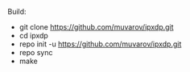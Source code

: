 Build:
- git clone https://github.com/muvarov/ipxdp.git
- cd ipxdp
- repo init -u https://github.com/muvarov/ipxdp.git
- repo sync
- make
